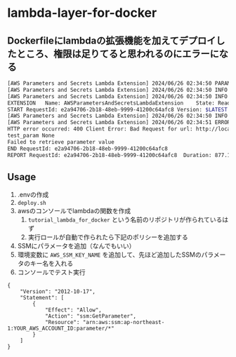 # lambda-layer-for-docker

## Dockerfileにlambdaの拡張機能を加えてデプロイしたところ、権限は足りてると思われるのにエラーになる

```error.sh
[AWS Parameters and Secrets Lambda Extension] 2024/06/26 02:34:50 PARAMETERS_SECRETS_EXTENSION_LOG_LEVEL is not present. Log level set to info.
[AWS Parameters and Secrets Lambda Extension] 2024/06/26 02:34:50 INFO Systems Manager Parameter Store and Secrets Manager Lambda Extension 1.0.94
[AWS Parameters and Secrets Lambda Extension] 2024/06/26 02:34:50 INFO Serving on port 2773
EXTENSION	Name: AWSParametersAndSecretsLambdaExtension	State: Ready	Events: [SHUTDOWN, INVOKE]
START RequestId: e2a94706-2b18-48eb-9999-41200c64afc8 Version: $LATEST
[AWS Parameters and Secrets Lambda Extension] 2024/06/26 02:34:50 INFO ready to serve traffic
[AWS Parameters and Secrets Lambda Extension] 2024/06/26 02:34:51 ERROR GetParameter request encountered an error: operation error SSM: GetParameter, https response error StatusCode: 400, RequestID: 9a2e7fa8-e26a-4808-815b-0be2f5f3a857, api error AccessDeniedException: User: arn:aws:sts::000000000000:assumed-role/test-role/test is not authorized to perform: ssm:GetParameter on resource: arn:aws:ssm:ap-northeast-1:000000000000:parameter/test_param because no identity-based policy allows the ssm:GetParameter action
HTTP error occurred: 400 Client Error: Bad Request for url: http://localhost:2773/systemsmanager/parameters/get/?name=test_param
test_param None
Failed to retrieve parameter value
END RequestId: e2a94706-2b18-48eb-9999-41200c64afc8
REPORT RequestId: e2a94706-2b18-48eb-9999-41200c64afc8	Duration: 877.10 ms	Billed Duration: 1249 ms	Memory Size: 128 MB	Max Memory Used: 73 MB	Init Duration: 371.00 ms
```

## Usage

1. .envの作成
2. `deploy.sh`
3. awsのコンソールでlambdaの関数を作成
    1. `tutorial_lambda_for_docker` という名前のリポジトリが作られているはず
    1. 実行ロールが自動で作られたら下記のポリシーを追加する
4. SSMにパラメータを追加（なんでもいい）
5. 環境変数に `AWS_SSM_KEY_NAME` を追加して、先ほど追加したSSMのパラメータのキー名を入れる
6. コンソールでテスト実行


```policy
{
	"Version": "2012-10-17",
	"Statement": [
		{
			"Effect": "Allow",
			"Action": "ssm:GetParameter",
			"Resource": "arn:aws:ssm:ap-northeast-1:YOUR_AWS_ACCOUNT_ID:parameter/*"
		}
	]
}
```